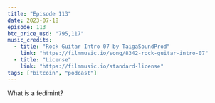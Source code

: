 ```yaml
---
title: "Episode 113"
date: 2023-07-18
episode: 113
btc_price_usd: "795,117"
music_credits:
  - title: "Rock Guitar Intro 07 by TaigaSoundProd"
    link: "https://filmmusic.io/song/8342-rock-guitar-intro-07"
  - title: "License"
    link: "https://filmmusic.io/standard-license"
tags: ["bitcoin", "podcast"]
---
```


What is a fedimint?